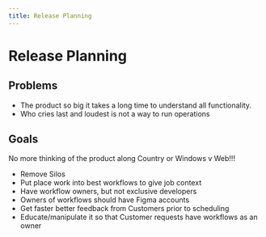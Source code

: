 ```yaml
---
title: Release Planning
---
```


# Release Planning

## Problems

- The product so big it takes a long time to understand all functionality.
- Who cries last and loudest is not a way to run operations

## Goals

No more thinking of the product along Country or Windows v Web!!!

- Remove Silos
- Put place work into best workflows to give job context
- Have workflow owners, but not exclusive developers
- Owners of workflows should have Figma accounts
- Get faster better feedback from Customers prior to scheduling
- Educate/manipulate it so that Customer requests have workflows as an owner
